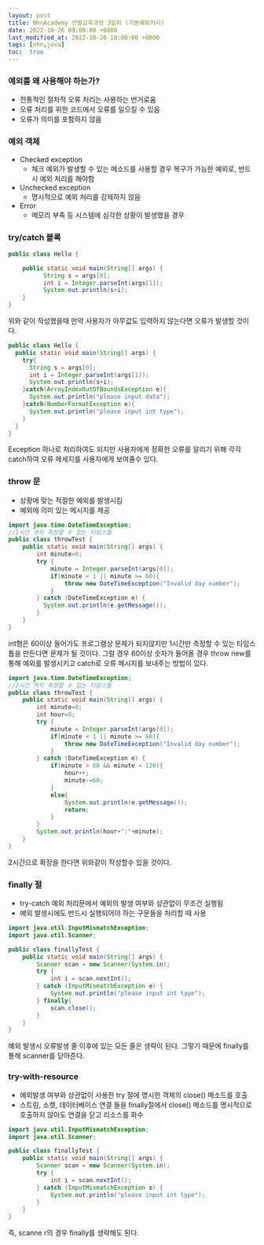 ```yaml
---
layout: post
title: NhnAcademy 선발교육과정 3일차 (기본예외처리)
date: 2022-10-26 09:00:00 +0800
last_modified_at: 2022-10-26 18:00:00 +0800
tags: [nhn,java]
toc:  true
---
```


### 예외를 왜 사용해야 하는가?
- 전통적인 절차적 오류 처리는 사용하는 번거로움
- 오류 처리를 위한 코드에서 오류를 일으킬 수 있음
- 오류가 의미를 포함하지 않음

### 예외 객체
- Checked exception
  - 체크 예외가 발생할 수 있는 메소드를 사용할 경우 복구가 가능한 예외로, 반드시 예외 처리를 해야함
- Unchecked exception
  - 명시적으로 예외 처리를 강제하지 않음
- Error
  - 메모리 부족 등 시스템에 심각한 상황이 발생했을 경우

### try/catch 블록
```java
public class Hello {

    public static void main(String[] args) {
          String s = args[0];
          int i = Integer.parseInt(args[1]);
          System.out.println(s+i);
    }
}
```
위와 같이 작성했을때 만약 사용자가 아무값도 입력하지 않는다면 오류가 발생할 것이다.
```java
public class Hello {
  public static void main(String[] args) {
    try{
      String s = args[0];
      int i = Integer.parseInt(args[1]);
      System.out.println(s+i);
    }catch(ArrayIndexOutOfBoundsException e){
      System.out.println("please input data");
    }catch(NumberFormatException e){
      System.out.println("please input int type");
    }
  }
}
```
Exception 하나로 처리하여도 되지만 사용자에게 정확한 오류를 알리기 위해 각각 catch하여 오류 메세지를 사용자에게 보여줄수 있다.

### throw 문
- 상황에 맞는 적절한 예외를 발생시킴
- 예외에 의미 있는 메시지를 제공
```java
import java.time.DateTimeException;
//1시간 까지 측정할 수 있는 타임스톱
public class throwTest {
    public static void main(String[] args) {
        int minute=0;
        try {
            minute = Integer.parseInt(args[0]);
            if(minute < 1 || minute >= 60){
                throw new DateTimeException("Invalid day number");
            }
        } catch (DateTimeException e) {
          System.out.println(e.getMessage());
        }
    }
}
```
int형은 60이상 들어가도 프로그램상 문제가 되지않지만 1시간만 측정할 수 있는 타임스톱을 만든다면 문제가 될 것이다.
그럴 경우 60이상 숫자가 들어올 경우 throw new를 통해 예외를 발생시키고 catch로 오류 메시지를 보내주는 방법이 있다.
```java
import java.time.DateTimeException;
//2시간 까지 측정할 수 있는 타임스톱
public class throwTest {
    public static void main(String[] args) {
        int minute=0;
        int hour=0;
        try {
            minute = Integer.parseInt(args[0]);
            if(minute < 1 || minute >= 60){
                throw new DateTimeException("Invalid day number");
            }
        } catch (DateTimeException e) {
            if(minute > 60 && minute < 120){
                hour++;
                minute-=60;
            }
            else{
                System.out.println(e.getMessage());
                return;
            }
        }
        System.out.println(hour+":"+minute);
    }
}
```
2시간으로 확장을 한다면 위와같이 작성할수 있을 것이다.

### finally 절
- try-catch 예외 처리문에서 예외의 발생 여부와 상관없이 무조건 실행됨
- 예외 발생시에도 반드시 실행되어야 하는 구문들을 처리할 때 사용

```java
import java.util.InputMismatchException;
import java.util.Scanner;

public class finallyTest {
    public static void main(String[] args) {
        Scanner scan = new Scanner(System.in);
        try {
            int i = scan.nextInt();
        } catch (InputMismatchException e) {
            System.out.println("please input int type");
        } finally{
            scan.close();
        }
    }
}
```
예외 발생시 오류발생 줄 이후에 있는 모든 줄은 생략이 된다. 그렇기 때문에 finally를 통해 scanner를 닫아준다.

### try-with-resource
- 예외발생 여부와 상관없이 사용한 try 절에 명시한 객체의 close() 메소드를 호출
- 스트림, 소켓, 데이터베이스 연결 들을 finally절에서 close() 메소드를 명시적으로 호출하지 않아도 연결을 닫고 리소스를 화수
```java
import java.util.InputMismatchException;
import java.util.Scanner;

public class finallyTest {
    public static void main(String[] args) {
        Scanner scan = new Scanner(System.in);
        try {
            int i = scan.nextInt();
        } catch (InputMismatchException e) {
            System.out.println("please input int type");
        }
    }
}
```
즉, scanne r의 경우 finally를 생략해도 된다.
